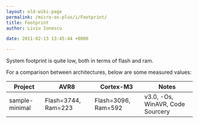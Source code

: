 ```yaml
---
layout: old-wiki-page
permalink: /micro-os-plus/i/Footprint/
title: Footprint
author: Liviu Ionescu

date: 2011-02-13 13:45:44 +0000

---
```


System footprint is quite low, both in terms of flash and ram.

For a comparison between architectures, below are some measured values:

|Project|AVR8|Cortex-M3|Notes|
|-------|----|---------|-----|
|sample-minimal|Flash=3744, Ram=223|Flash=3096, Ram=592|v3.0, -Os, WinAVR, Code Sourcery|

